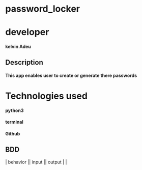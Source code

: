 # password_locker

# developer
#### kelvin Adeu

## Description
#### This app enables user to create or generate there passwords
# Technologies used
####  python3
####  terminal
####  Github
## BDD
| behavior || input || output |
|
